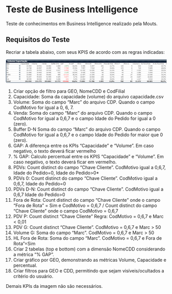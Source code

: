 # Teste de Business Intelligence
Teste de conhecimentos em Business Intelligence realizado pela Mouts.

## Requisitos do Teste

Recriar a tabela abaixo, com seus KPIS de acordo com as regras
indicadas:

![Tabela](images/table_01.png)

1. Criar opção de filtro para GEO, NomeCDD e CodFilial
2. Capacidade: Soma da capacidade (volume) do arquivo capacidade.csv
3. Volume: Soma do campo “Marc” do arquivo CDP. Quando o campo CodMotivo for igual a 0, 6, 7.
4. Venda: Soma do campo “Marc” do arquivo CDP. Quando o campo CodMotivo for igual a 0,6,7 e o campo Idade do Pedido for igual a 0 (zero).
5. Buffer D-N Soma do campo “Marc” do arquivo CDP. Quando o campo CodMotivo for igual a 0,6,7 e o campo Idade do Pedido for maior que 0 (zero).
6. GAP: A diferença entre os KPIs “Capacidade” e “Volume”. Em caso negativo, o texto deverá ficar vermelho
7. % GAP: Calculo percentual entre os KPIS “Capacidade” e “Volume”. Em caso negativo, o texto deverá ficar em vermelho.
8. PDVs: Count distinct do campo “Chave Cliente”. CodMotivo igual a 0,6,7, Idade do Pedido=0, Idade do Pedido&gt;0*
9. PDVs 0: Count distinct do campo “Chave Cliente”. CodMotivo igual a 0,6,7, Idade do Pedido=0
10. PDVs D-N: Count distinct do campo “Chave Cliente”. CodMotivo igual a 0,6,7
Idade do Pedido&gt;0
11. Fora de Rota: Count distinct do campo “Chave Cliente” onde o campo “Fora de Rota” = Sim e CodMotivo = 0,6,7 / Count distinct do campo “Chave Cliente” onde o campo CodMotivo = 0,6,7
12. PDV P: Count distinct “Chave Cliente”
Regra: CodMotivo = 0,6,7 e Marc &lt; 0,01
13. PDV G: Count distinct “Chave Cliente”. CodMotivo = 0,6,7 e Marc &gt; 50
14. Volume G: Soma do campo “Marc”. CodMotivo = 0,6,7 e Marc &gt; 50
15. HL Fora de Rota: Soma do campo “Marc”. CodMotivo = 0,6,7 e Fora de Rota”=Sim
16. Criar 2 tabelas (top e bottom) com a dimensão NomeCDD considerando a métrica “% GAP”.
17. Criar gráfico por GEO, demonstrando as métricas Volume, Capacidade e percentual.
18. Criar filtros para GEO e CDD, permitindo que sejam visíveis/ocultados a critério do usuário.

Demais KPIs da imagem não são necessários.